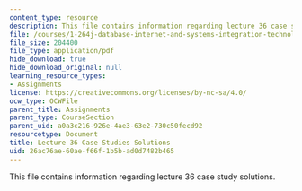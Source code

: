 ```yaml
---
content_type: resource
description: This file contains information regarding lecture 36 case study solutions.
file: /courses/1-264j-database-internet-and-systems-integration-technologies-fall-2013/26ac76ae60aef66f1b5bad0d7482b465_MIT1_264JF13_L36_case_sol.pdf
file_size: 204400
file_type: application/pdf
hide_download: true
hide_download_original: null
learning_resource_types:
- Assignments
license: https://creativecommons.org/licenses/by-nc-sa/4.0/
ocw_type: OCWFile
parent_title: Assignments
parent_type: CourseSection
parent_uid: a0a3c216-926e-4ae3-63e2-730c50fecd92
resourcetype: Document
title: Lecture 36 Case Studies Solutions
uid: 26ac76ae-60ae-f66f-1b5b-ad0d7482b465
---
```

This file contains information regarding lecture 36 case study solutions.